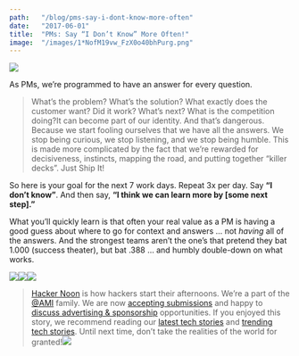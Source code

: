 ```yaml
---
path:	"/blog/pms-say-i-dont-know-more-often"
date:	"2017-06-01"
title:	"PMs: Say “I Don’t Know” More Often!"
image:	"/images/1*NofM19vw_FzX0o40bhPurg.png"
---
```


![](/images/1*NofM19vw_FzX0o40bhPurg.png)

As PMs, we’re programmed to have an answer for every question.


> What’s the problem? What’s the solution? What exactly does the customer want? Did it work? What’s next? What is the competition doing?It can become part of our identity. And that’s dangerous. Because we start fooling ourselves that we have all the answers. We stop being curious, we stop listening, and we stop being humble. This is made more complicated by the fact that we’re rewarded for decisiveness, instincts, mapping the road, and putting together “killer decks”. Just Ship It!

So here is your goal for the next 7 work days. Repeat 3x per day. Say **“I don’t know”**. And then say, **“I think we can learn more by [some next step].”**

What you’ll quickly learn is that often your real value as a PM is having a good guess about where to go for context and answers … not *having* all of the answers. And the strongest teams aren’t the one’s that pretend they bat 1.000 (success theater), but bat .388 … and humbly double-down on what works.

[![](/images/1*0hqOaABQ7XGPT-OYNgiUBg.png)](http://bit.ly/HackernoonFB)[![](/images/1*Vgw1jkA6hgnvwzTsfMlnpg.png)](https://goo.gl/k7XYbx)[![](/images/1*gKBpq1ruUi0FVK2UM_I4tQ.png)](https://goo.gl/4ofytp)
> [Hacker Noon](http://bit.ly/Hackernoon) is how hackers start their afternoons. We’re a part of the [@AMI](http://bit.ly/atAMIatAMI) family. We are now [accepting submissions](http://bit.ly/hackernoonsubmission) and happy to [discuss advertising & sponsorship](mailto:partners@amipublications.com) opportunities.
> If you enjoyed this story, we recommend reading our [latest tech stories](http://bit.ly/hackernoonlatestt) and [trending tech stories](https://hackernoon.com/trending). Until next time, don’t take the realities of the world for granted!![](/images/1*35tCjoPcvq6LbB3I6Wegqw.jpeg)